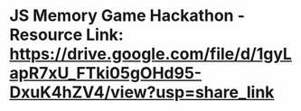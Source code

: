 # JS Memory Game Hackathon - Resource Link: https://drive.google.com/file/d/1gyLapR7xU_FTki05gOHd95-DxuK4hZV4/view?usp=share_link
